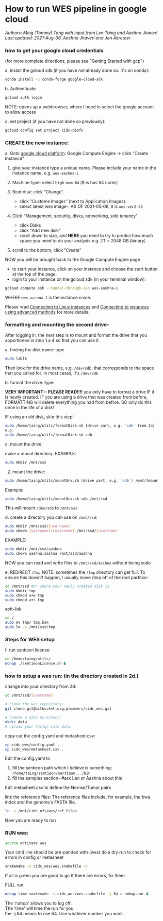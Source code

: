 # How to run WES pipeline in google cloud
*Authors: Ming (Tommy) Tang with input from Len Taing and Aashna Jhaveri*
*Last updated: 2021-Aug-06, Aashna Jhaveri and Jen Altreuter*

### how to get your google cloud credentials 
   (for more complete directions, please see "Getting Started with gcp")

   a. install the gcloud sdk (if you have not already done so.  It's on conda):

   ```bash
   conda install -c conda-forge google-cloud-sdk
   ```

   b. Authenticate:

   ```bash
   gcloud auth login
   ```

   NOTE: opens up a webbrowser, where I need to select the google account to allow access

   c. set project (if you have not done so previously):

   ```bash
   gcloud config set project cidc-biofx
   ```



###  CREATE the new instance:

a. Goto [google cloud platform](https://console.cloud.google.com/): Google Compute Engine -> click "Create Instance"

1. give your instance type a unique name. Please include your name in the instance name.  e.g. `wes-aashna-1`

2. Machine type: select `high-mem-64`  (this has 64 cores)

3. Boot disk: click "Change".
      - click "Custome Images" (next to Application Images).
      - select latest wes image-. AS OF 2021-05-08, it is `wes-ver2-25`

4. Click "Management, security, disks, networking, sole tenancy".
      - click Disks
      - click "Add new disk"
      - scroll down to size, and **HERE** you need to try to predict
      how much space you need to do your analysis e.g. 2T = 2048 GB (binary)

5. scroll to the bottom, click "Create"

NOW you will be brought back to the Google Compute Engine page

   - to start your instance, click on your instance and choose the start button at the top of the page.
   - login to your instance on the gcloud sdk (in your terminal window):

```bash
gcloud compute ssh --tunnel-through-iap wes-aashna-1
```

WHERE `wes-aashna-1` is the instance name.


Please read [Connecting to Linux instances](https://cloud.google.com/compute/docs/instances/connecting-to-instance)
and [Connecting to instances using advanced methods](https://cloud.google.com/compute/docs/instances/connecting-advanced#provide-key) for more details.

###  formatting and mounting the second drive-

After logging in, the next step is to mount and format the drive that you apportioned in step 1.a.4 so that you can use it.

a. finding the disk name: type

```bash    
sudo lsblk
```

Then look for the drive name, e.g. `/dev/sdb`, that corresponds to the  space that you called for.  In most cases, it's `/dev/sdb`


b. format the drive: type:

**VERY IMPORTANT-- PLEASE READ!!!!**
you only have to format a drive IF it is newly created.  IF you are using a drive that was created from before, FORMATTING will delete everything you had from
before.  SO only do this once in the life of a disk!

IF using an old disk, skip this step!


```bash
sudo /home/taing/utils/formatDisk.sh [drive part, e.g. 'sdb' from 2a]
e.g.
sudo /home/taing/utils/formatDisk.sh sdb
```

c. mount the drive:

make a mount directory:
EXAMPLE:

```bash
sudo mkdir /mnt/ssd
```


2. mount the drive:

```bash
sudo /home/taing/utils/mountDrv.sh [drive part, e.g. 'sdb'] /mnt/[mount point from above]
```

Example:

```bash
sudo /home/taing/utils/mountDrv.sh sdb /mnt/ssd
```

This will mount `/dev/sdb` to `/mnt/ssd`

d. create a directory you can use on `/mnt/ssd`:

```bash
sudo mkdir /mnt/ssd/[username]
sudo chown [username]:[username] /mnt/ssd/[username]
```

EXAMPLE:

```bash
sudo mkdir /mnt/ssd/aashna
sudo chown aashna:aashna /mnt/ssd/aashna
```

NOW you can read and write files to `/mnt/ssd/aashna` without being sudo

e. REDIRECT `/tmp`
NOTE: sometimes the `/tmp` directory can get full. To ensure this doesn't happen, I usually move /tmp off of the root partition


```bash
cd /mnt/ssd #or where your newly created disk is
sudo mkdir tmp
sudo chmod a+w tmp
sudo chmod a+r tmp
```

soft-link

```bash
cd /
sudo mv tmp/ tmp.bak
sudo ln -s /mnt/ssd/tmp
```


### Steps for WES setup
   f. run sentieon license:

```bash
cd /home/taing/utils/
nohup ./sentieonLicense.sh &
```

### how to setup a wes run: (in the directory created in 2d.)

change into your directory from 2d:

```bash
cd /mnt/ssd/[username]

# clone the wes repository:
git clone git@bitbucket.org:plumbers/cidc_wes.git

# create a data directory:
mkdir data
# upload your fastqs into data
```

copy out the config.yaml and metasheet.csv:

```bash
cp cidc_wes/config.yaml .
cp cidc_wes/metasheet.csv .
```

Edit the config.yaml to

1. fill the sentieon path which I believe is something: `/home/taing/sentieon/sentieon.../bin`
2. fill the  samples section- #ask Len or Aashna about this

Edit metasheet.csv to define the Normal/Tumor pairs

link the reference files:
The reference files include, for example, the bwa index and the genome's FASTA file.

```bash
ln -s /mnt/cidc_nfs/wes/ref_files
```

Now you are ready to run

### RUN wes:

```bash
source activate wes
```

Your cmd line should be pre-pended with (wes)
do a dry run to check for errors in config or metasheet

```bash
snakemake -s cidc_wes/wes.snakefile -n
```

If all is green you are good to go
If there are errors, fix them

FULL run:

```bash
nohup time snakemake -s cidc_wes/wes.snakefile -j 64 > nohup.out &
```
The 'nohup' allows you to log off.  
The 'time' will time the run for you.  
the -j 64 means to use 64.  Use whatever number you want.
